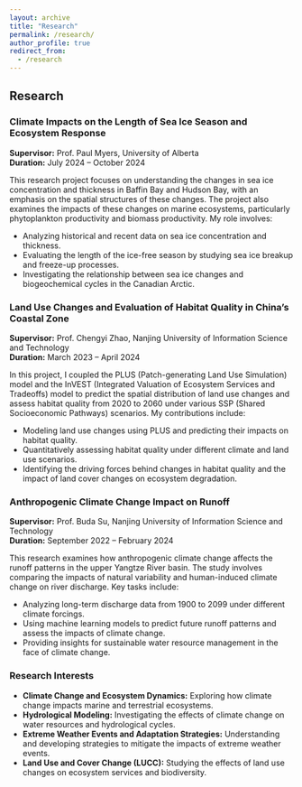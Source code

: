 ```yaml
---
layout: archive
title: "Research"
permalink: /research/
author_profile: true
redirect_from: 
  - /research
---
```

## Research

### Climate Impacts on the Length of Sea Ice Season and Ecosystem Response
**Supervisor:** Prof. Paul Myers, University of Alberta  
**Duration:** July 2024 – October 2024

This research project focuses on understanding the changes in sea ice concentration and thickness in Baffin Bay and Hudson Bay, with an emphasis on the spatial structures of these changes. The project also examines the impacts of these changes on marine ecosystems, particularly phytoplankton productivity and biomass productivity. My role involves:

- Analyzing historical and recent data on sea ice concentration and thickness.
- Evaluating the length of the ice-free season by studying sea ice breakup and freeze-up processes.
- Investigating the relationship between sea ice changes and biogeochemical cycles in the Canadian Arctic.

### Land Use Changes and Evaluation of Habitat Quality in China’s Coastal Zone
**Supervisor:** Prof. Chengyi Zhao, Nanjing University of Information Science and Technology  
**Duration:** March 2023 – April 2024

In this project, I coupled the PLUS (Patch-generating Land Use Simulation) model and the InVEST (Integrated Valuation of Ecosystem Services and Tradeoffs) model to predict the spatial distribution of land use changes and assess habitat quality from 2020 to 2060 under various SSP (Shared Socioeconomic Pathways) scenarios. My contributions include:

- Modeling land use changes using PLUS and predicting their impacts on habitat quality.
- Quantitatively assessing habitat quality under different climate and land use scenarios.
- Identifying the driving forces behind changes in habitat quality and the impact of land cover changes on ecosystem degradation.

### Anthropogenic Climate Change Impact on Runoff
**Supervisor:** Prof. Buda Su, Nanjing University of Information Science and Technology  
**Duration:** September 2022 – February 2024

This research examines how anthropogenic climate change affects the runoff patterns in the upper Yangtze River basin. The study involves comparing the impacts of natural variability and human-induced climate change on river discharge. Key tasks include:

- Analyzing long-term discharge data from 1900 to 2099 under different climate forcings.
- Using machine learning models to predict future runoff patterns and assess the impacts of climate change.
- Providing insights for sustainable water resource management in the face of climate change.

### Research Interests
- **Climate Change and Ecosystem Dynamics:** Exploring how climate change impacts marine and terrestrial ecosystems.
- **Hydrological Modeling:** Investigating the effects of climate change on water resources and hydrological cycles.
- **Extreme Weather Events and Adaptation Strategies:** Understanding and developing strategies to mitigate the impacts of extreme weather events.
- **Land Use and Cover Change (LUCC):** Studying the effects of land use changes on ecosystem services and biodiversity.
